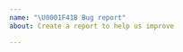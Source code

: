 ```yaml
---
name: "\U0001F41B Bug report"
about: Create a report to help us improve

---
```


<!--
Please report issues regarding specific projects in their respective issue trackers, e.g.:
 - Pekko HTTP: https://github.com/apache/pekko-http/issues
 - Pekko Connectors: https://github.com/apache/pekko-connectors/issues 
 - Pekko Persistence Cassandra Plugin: https://github.com/apache/pekko-persistence-cassandra/issues
 - ...

Please explain your issue precisely, and if possible provide a reproducer snippet (this helps resolve issues much quicker).

Thanks for contributing!
-->
